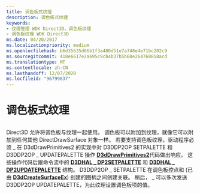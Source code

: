 ```yaml
---
title: 调色板式纹理
description: 调色板式纹理
keywords:
- 纹理管理 WDK Direct3D，调色板纹理
- 调色板纹理 WDK Direct3D
ms.date: 04/20/2017
ms.localizationpriority: medium
ms.openlocfilehash: b6d35635d86b1f3a480d51e7a748e4e71bc202c9
ms.sourcegitcommit: 418e6617e2a695c9cb4b37b5b60e264760858acd
ms.translationtype: MT
ms.contentlocale: zh-CN
ms.lasthandoff: 12/07/2020
ms.locfileid: "96799637"
---
```

# <a name="paletted-textures"></a>调色板式纹理


## <span id="ddk_paletted_textures_gg"></span><span id="DDK_PALETTED_TEXTURES_GG"></span>


Direct3D 允许将调色板与纹理一起使用。 调色板可以附加到纹理，就像它可以附加到任何其他 DirectDrawSurface 对象一样。 若要支持调色板纹理，驱动程序必须 \_ 在 D3dDrawPrimitives2 的实现中对 D3DDP2OP SETPALETTE 和 D3DDP2OP \_ UPDATEPALETTE 操作 [**D3dDrawPrimitives2**](/windows-hardware/drivers/ddi/d3dhal/nc-d3dhal-lpd3dhal_drawprimitives2cb)代码做出响应。 这些操作代码后跟命令流中的 [**D3DHAL \_ DP2SETPALETTE**](/windows-hardware/drivers/ddi/d3dhal/ns-d3dhal-_d3dhal_dp2setpalette) 和 [**D3DHAL \_ DP2UPDATEPALETTE**](/windows-hardware/drivers/ddi/d3dhal/ns-d3dhal-_d3dhal_dp2updatepalette) 结构。 D3DDP2OP \_ SETPALETTE 在调色板控点和 (已由 [**D3dCreateSurfaceEx**](/windows/win32/api/ddrawint/nc-ddrawint-pdd_createsurfaceex)) 创建的图柄之间创建关联。 稍后， \_ 可以多次发送 D3DDP2OP UPDATEPALETTE，为此纹理设置调色板项的值。

 

